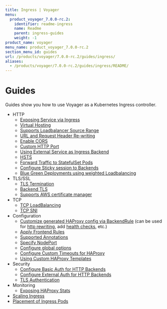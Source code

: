 ```yaml
---
title: Ingress | Voyager
menu:
  product_voyager_7.0.0-rc.2:
    identifier: readme-ingress
    name: Readme
    parent: ingress-guides
    weight: -1
product_name: voyager
menu_name: product_voyager_7.0.0-rc.2
section_menu_id: guides
url: /products/voyager/7.0.0-rc.2/guides/ingress/
aliases:
  - /products/voyager/7.0.0-rc.2/guides/ingress/README/
---
```


# Guides

Guides show you how to use Voyager as a Kubernetes Ingress controller.

- HTTP
  - [Exposing Service via Ingress](/products/voyager/7.0.0-rc.2/guides/ingress/http/single-service)
  - [Virtual Hosting](/products/voyager/7.0.0-rc.2/guides/ingress/http/virtual-hosting)
  - [Supports Loadbalancer Source Range](/products/voyager/7.0.0-rc.2/guides/ingress/http/source-range)
  - [URL and Request Header Re-writing](/products/voyager/7.0.0-rc.2/guides/ingress/http/rewrite-rules)
  - [Enable CORS](/products/voyager/7.0.0-rc.2/guides/ingress/http/cors)
  - [Custom HTTP Port](/products/voyager/7.0.0-rc.2/guides/ingress/http/custom-http-port)
  - [Using External Service as Ingress Backend](/products/voyager/7.0.0-rc.2/guides/ingress/http/external-svc)
  - [HSTS](/products/voyager/7.0.0-rc.2/guides/ingress/http/hsts)
  - [Forward Traffic to StatefulSet Pods](/products/voyager/7.0.0-rc.2/guides/ingress/http/statefulset-pod)
  - [Configure Sticky session to Backends](/products/voyager/7.0.0-rc.2/guides/ingress/http/sticky-session)
  - [Blue Green Deployments using weighted Loadbalancing](/products/voyager/7.0.0-rc.2/guides/ingress/http/blue-green-deployment)
- TLS/SSL
  - [TLS Termination](/products/voyager/7.0.0-rc.2/guides/ingress/tls/overview)
  - [Backend TLS](/products/voyager/7.0.0-rc.2/guides/ingress/tls/backend-tls)
  - [Supports AWS certificate manager](/products/voyager/7.0.0-rc.2/guides/ingress/tls/aws-cert-manager)
- TCP
  - [TCP LoadBalancing](/products/voyager/7.0.0-rc.2/guides/ingress/tcp/overview)
  - [TCP SNI](/products/voyager/7.0.0-rc.2/guides/ingress/tcp/tcp-sni)
- Configuration
  - [Customize generated HAProxy config via BackendRule](/products/voyager/7.0.0-rc.2/guides/ingress/configuration/backend-rule) (can be used for [http rewriting](https://www.haproxy.com/doc/aloha/7.0/haproxy/http_rewriting.html), add [health checks](https://www.haproxy.com/doc/aloha/7.0/haproxy/healthchecks.html), etc.)
  - [Apply Frontend Rules](/products/voyager/7.0.0-rc.2/guides/ingress/configuration/frontend-rule)
  - [Supported Annotations](/products/voyager/7.0.0-rc.2/guides/ingress/configuration/annotations)
  - [Specify NodePort](/products/voyager/7.0.0-rc.2/guides/ingress/configuration/node-port)
  - [Configure global options](/products/voyager/7.0.0-rc.2/guides/ingress/configuration/default-options)
  - [Configure Custom Timeouts for HAProxy](/products/voyager/7.0.0-rc.2/guides/ingress/configuration/default-timeouts)
  - [Using Custom HAProxy Templates](/products/voyager/7.0.0-rc.2/guides/ingress/configuration/custom-templates)
- Security
  - [Configure Basic Auth for HTTP Backends](/products/voyager/7.0.0-rc.2/guides/ingress/security/basic-auth)
  - [Configure External Auth for HTTP Backends](/products/voyager/7.0.0-rc.2/guides/ingress/security/oauth)
  - [TLS Authentication](/products/voyager/7.0.0-rc.2/guides/ingress/security/tls-auth)
- Monitoring
  - [Exposing HAProxy Stats](/products/voyager/7.0.0-rc.2/guides/ingress/monitoring/stats)
- [Scaling Ingress](/products/voyager/7.0.0-rc.2/guides/ingress/scaling)
- [Placement of Ingress Pods](/products/voyager/7.0.0-rc.2/guides/ingress/pod-placement)
